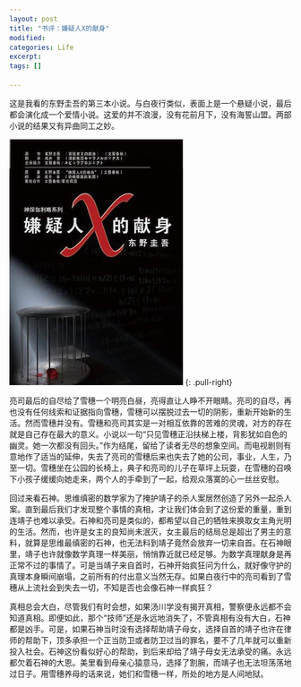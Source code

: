 ```yaml
---
layout: post
title: "书评：嫌疑人X的献身"
modified:
categories: Life
excerpt:
tags: []

---
```


这是我看的东野圭吾的第三本小说。与白夜行类似，表面上是一个悬疑小说，最后都会演化成一个爱情小说。这爱的并不浪漫，没有花前月下，没有海誓山盟。两部小说的结果又有异曲同工之妙。


![嫌疑人X的献身](/images/嫌疑人X的献身.jpg)
{: .pull-right}


亮司最后的自尽给了雪穗一个明亮白昼，亮得直让人睁不开眼睛。亮司的自尽，再也没有任何线索和证据指向雪穗，雪穗可以摆脱过去一切的阴影，重新开始新的生活。然而雪穗并没有。雪穗和亮司其实是一对相互依靠的苦难的灵魂，对方的存在就是自己存在最大的意义。小说以一句“只见雪穗正沿扶梯上楼，背影犹如自色的幽灵。她一次都没有回头。”作为结尾，留给了读者无尽的想象空间。而电视剧则有意地作了适当的延伸，失去了亮司的雪穗后来也失去了她的公司，事业，人生，乃至一切。雪穗坐在公园的长椅上，典子和亮司的儿子在草坪上玩耍，在雪穗的召唤下小孩子缓缓向她走来，两个人的手牵到了一起，给观众落寞的心一丝丝安慰。

回过来看石神。思维缜密的数学家为了掩护靖子的杀人案居然创造了另外一起杀人案。直到最后我们才发现整个事情的真相，才让我们体会到了这份爱的重量，重到连靖子也难以承受。石神和亮司是类似的，都希望以自己的牺牲来换取女主角光明的生活。然而，也许是女主的良知尚未泯灭，女主最后的结局总是超出了男主的意料，就算是思维最缜密的石神，也无法料到靖子竟然会放弃一切来自首。在石神眼里，靖子也许就像数学真理一样美丽，悄悄靠近就已经足够。为数学真理献身是再正常不过的事情了。可是当靖子来自首时，石神开始疯狂问为什么，就好像守护的真理本身瞬间崩塌，之前所有的付出意义当然无存。如果白夜行中的亮司看到了雪穗从上流社会到失去一切，不知是否也会像石神一样疯狂？

真相总会大白，尽管我们有时会想，如果汤川学没有揭开真相，警察便永远都不会知道真相。即便如此，那个“技师”还是永远地消失了，不管真相有没有大白，石神都是凶手。可是，如果石神当时没有选择帮助靖子母女，选择自首的靖子也许在律师的帮助下，顶多承担一个正当防卫或者防卫过当的罪名，要不了几年就可以重新投入社会。石神这份看似好心的帮助，到后来却给了靖子母女无法承受的痛。永远都欠着石神的大恩。美里看到母亲心猿意马，选择了割腕，而靖子也无法坦荡荡地过日子。用雪穗养母的话来说，她们和雪穗一样，所处的地方是人间地狱。